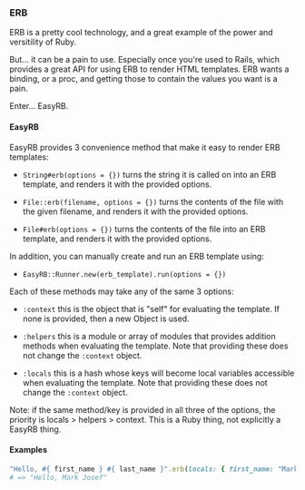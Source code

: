 ### ERB

ERB is a pretty cool technology, and a great example of the power and versitility of Ruby.

But... it can be a pain to use.  Especially once you're used to Rails, which provides a great API for using ERB to render HTML templates.  ERB wants a binding, or a proc, and getting those to contain the values you want is a pain.

Enter... EasyRB.

#### EasyRB

EasyRB provides 3 convenience method that make it easy to render ERB templates:

- `String#erb(options = {})` turns the string it is called on into an ERB template, and renders it with the provided options.

- `File::erb(filename, options = {})` turns the contents of the file with the given filename, and renders it with the provided options.

- `File#erb(options = {})` turns the contents of the file into an ERB template, and renders it with the provided options.

In addition, you can manually create and run an ERB template using:

- `EasyRB::Runner.new(erb_template).run(options = {})`

Each of these methods may take any of the same 3 options:

- `:context` this is the object that is "self" for evaluating the template.  If none is provided, then a new Object is used.

- `:helpers` this is a module or array of modules that provides addition methods when evaluating the template.  Note that providing these does not change the `:context` object.

- `:locals` this is a hash whose keys will become local variables accessible when evaluating the template.  Note that providing these does not change the `:context` object.

Note: if the same method/key is provided in all three of the options, the priority is locals > helpers > context.  This is a Ruby thing, not explicitly a EasyRB thing.

#### Examples

```ruby
"Hello, #{ first_name } #{ last_name }".erb(locals: { first_name: "Mark", last_name: "Josef" })
# => "Hello, Mark Josef"
```

```ruby


